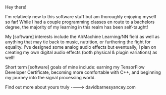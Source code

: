 Hey there!

I'm relatively new to this software stuff but am thoroughly enjoying myself so far!
While I had a couple programming classes en route to a bachelors degree, the majority of my learning in this realm has been self-taught!

My [software] interests include the AI/Machine Learning/NN field as well as anything that may tie back to music, nutrition, or furthering the fight for equality. I've designed some analog audio effects but eventually, I plan on creating my own digital audio effects (both physical & plugin variations) as well!

Short term [software] goals of mine include: earning my TensorFlow Developer Certificate, becoming more comfortable with C++, and beginning my journey into the signal processing world.

Find out more about yours truly ----> davidbarnesyancey.com
